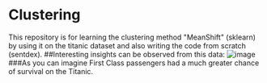 # Clustering
This repository is for learning the clustering method "MeanShift" (sklearn) by using it on the titanic dataset and also writing the code from scratch (sentdex).
##Interesting insights can be observed from this data:
![image](https://user-images.githubusercontent.com/50601544/65644371-ac0d3000-dfb9-11e9-9671-d7c0f0543c18.png)
###As you can imagine First Class passengers had a much greater chance of survival on the Titanic.
